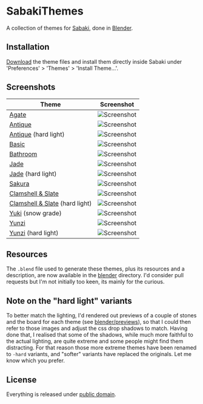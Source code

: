 # SabakiThemes

A collection of themes for [Sabaki](https://github.com/SabakiHQ/Sabaki), done in [Blender](https://www.blender.org/).

## Installation

[Download](https://github.com/billhails/SabakiThemes/releases) the theme files and install them directly inside Sabaki
under 'Preferences' > 'Themes' > 'Install Theme...'.

## Screenshots

| Theme                                              | Screenshot                                     |
| -------------------------------------------------- | ---------------------------------------------- |
| [Agate](agate)                                     | ![Screenshot](agate/Screenshot.jpg)            |
| [Antique](antique)                                 | ![Screenshot](antique/Screenshot.jpg)          |
| [Antique](antique-hard) (hard light)               | ![Screenshot](antique-hard/Screenshot.jpg)     |
| [Basic](basic)                                     | ![Screenshot](basic/Screenshot.jpg)            |
| [Bathroom](bathroom)                               | ![Screenshot](bathroom/Screenshot.jpg)         |
| [Jade](jade)                                       | ![Screenshot](jade/Screenshot.jpg)             |
| [Jade](jade-hard) (hard light)                     | ![Screenshot](jade-hard/Screenshot.jpg)        |
| [Sakura](sakura)                                   | ![Screenshot](sakura/Screenshot.jpg)           |
| [Clamshell & Slate](shell-slate)                   | ![Screenshot](shell-slate/Screenshot.jpg)      |
| [Clamshell & Slate](shell-slate-hard) (hard light) | ![Screenshot](shell-slate-hard/Screenshot.jpg) |
| [Yuki](yuki) (snow grade)                          | ![Screenshot](yuki/Screenshot.jpg)             |
| [Yunzi](yunzi)                                     | ![Screenshot](yunzi/Screenshot.jpg)            |
| [Yunzi](yunzi-hard) (hard light)                   | ![Screenshot](yunzi-hard/Screenshot.jpg)       |

## Resources

The `.blend` file used to generate these themes, plus its resources
and a description, are now available in the [blender](blender)
directory. I'd consider pull requests but I'm not initially too keen,
its mainly for the curious.

## Note on the "hard light" variants

To better match the lighting, I'd rendered out previews of a couple
of stones and the board for each theme (see
[blender/previews](blender/previews)), so that I could then refer
to those images and adjust the css drop shadows to match. Having
done that, I realised that some of the shadows, while much more
faithful to the actual lighting, are quite extreme and some people
might find them distracting. For that reason those more extreme
themes have been renamed to `-hard` variants, and "softer" variants
have replaced the originals. Let me know which you prefer.

## License

Everything is released under [public domain](http://creativecommons.org/publicdomain/zero/1.0/).

